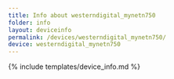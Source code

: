 ```yaml
---
title: Info about westerndigital_mynetn750
folder: info
layout: deviceinfo
permalink: /devices/westerndigital_mynetn750/
device: westerndigital_mynetn750
---
```

{% include templates/device_info.md %}
